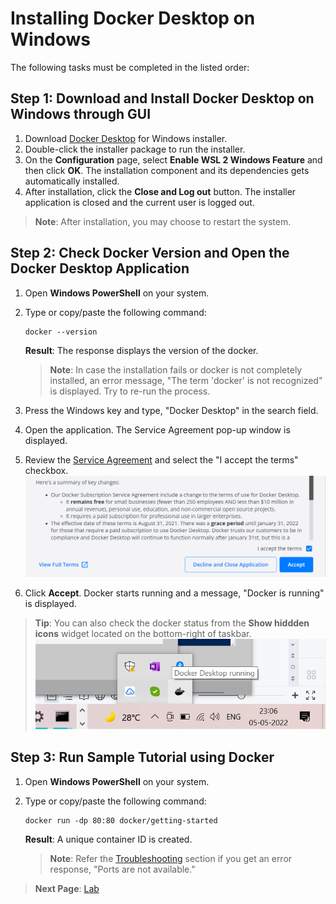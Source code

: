 # Installing Docker Desktop on Windows
The following tasks must be completed in the listed order:

## Step 1: Download and Install Docker Desktop on Windows through GUI
1. Download [Docker Desktop](https://desktop.docker.com/win/main/amd64/Docker%20Desktop%20Installer.exe) for Windows installer.
2. Double-click the installer package to run the installer.
3. On the **Configuration** page, select **Enable WSL 2 Windows Feature** and then click **OK**. The installation component and its dependencies gets automatically installed.
4. After installation, click the **Close and Log out** button. The installer application is closed and the current user is logged out.
> **Note**: After installation, you may choose to restart the system.

## Step 2: Check Docker Version and Open the Docker Desktop Application
1. Open **Windows PowerShell** on your system.
2. Type or copy/paste the following command:
    ```
    docker --version
    ```
    **Result**: The response displays the version of the docker. <br/>
    
    > **Note**: In case the installation fails or docker is not completely installed, an error message, "The term 'docker' is not recognized" is displayed. Try to re-run the process.
 3. Press the Windows key and type, "Docker Desktop" in the search field.
 4. Open the application. The Service Agreement pop-up window is displayed.
 5. Review the [Service Agreement](https://docs.docker.com/subscription/#docker-desktop-license-agreement) and select the "I accept the terms" checkbox.
    ![Agreement](./docker_images/Aggreement.png)
 6. Click **Accept**. Docker starts running and a message, "Docker is running" is displayed.
 > **Tip**: You can also check the docker status from the **Show hiddden icons** widget located on the bottom-right of taskbar.
 >          ![docker running](./docker_images/docker%20running.png)

## Step 3: Run Sample Tutorial using Docker
1. Open **Windows PowerShell** on your system.
2. Type or copy/paste the following command:
   ```
   docker run -dp 80:80 docker/getting-started
   ```
   **Result**: A unique container ID is created. <br/>
   
   > **Note**: Refer the [Troubleshooting](./troubleshoot.md) section if you get an error response, "Ports are not available."


> **Next Page**: [Lab](./Lab-run.md)
